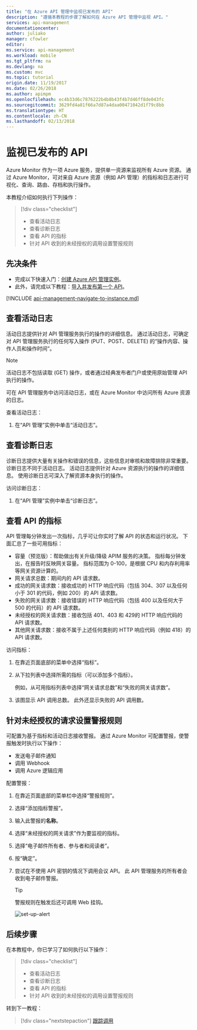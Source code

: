 ```yaml
---
title: "在 Azure API 管理中监视已发布的 API"
description: "遵循本教程的步骤了解如何在 Azure API 管理中监视 API。"
services: api-management
documentationcenter: 
author: juliako
manager: cfowler
editor: 
ms.service: api-management
ms.workload: mobile
ms.tgt_pltfrm: na
ms.devlang: na
ms.custom: mvc
ms.topic: tutorial
origin.date: 11/19/2017
ms.date: 02/26/2018
ms.author: apimpm
ms.openlocfilehash: ec4b33d6c7876222b4b8b43f4b7d46ff8de043fc
ms.sourcegitcommit: 3629fd4a81f66a7d87a4daa00471042d1f79c8bb
ms.translationtype: HT
ms.contentlocale: zh-CN
ms.lasthandoff: 02/13/2018
---
```

# <a name="monitor-published-apis"></a>监视已发布的 API

Azure Monitor 作为一项 Azure 服务，提供单一资源来监视所有 Azure 资源。 通过 Azure Monitor，可对来自 Azure 资源（例如 API 管理）的指标和日志进行可视化、查询、路由、存档和执行操作。 

本教程介绍如何执行下列操作：

> [!div class="checklist"]
> * 查看活动日志
> * 查看诊断日志
> * 查看 API 的指标 
> * 针对 API 收到的未经授权的调用设置警报规则
## <a name="prerequisites"></a>先决条件

+ 完成以下快速入门：[创建 Azure API 管理实例](get-started-create-service-instance.md)。
+ 此外，请完成以下教程：[导入并发布第一个 API](import-and-publish.md)。

[!INCLUDE [api-management-navigate-to-instance.md](../../includes/api-management-navigate-to-instance.md)]

## <a name="diagnostic-logs"></a>查看活动日志

活动日志提供针对 API 管理服务执行的操作的详细信息。 通过活动日志，可确定对 API 管理服务执行的任何写入操作 (PUT、POST、DELETE) 的“操作内容、操作人员和操作时间”。 

> [!NOTE]
> 活动日志不包括读取 (GET) 操作，或者通过经典发布者门户或使用原始管理 API 执行的操作。

可在 API 管理服务中访问活动日志，或在 Azure Monitor 中访问所有 Azure 资源的日志。 

查看活动日志：

1. 在“API 管理”实例中单击“活动日志”。

## <a name="view-diagnostic-logs"></a>查看诊断日志

诊断日志提供大量有关操作和错误的信息，这些信息对审核和故障排除非常重要。 诊断日志不同于活动日志。 活动日志提供针对 Azure 资源执行的操作的详细信息。 使用诊断日志可深入了解资源本身执行的操作。

访问诊断日志：

1. 在“API 管理”实例中单击“诊断日志”。

## <a name="view-metrics-of-your-apis"></a>查看 API 的指标

API 管理每分钟发出一次指标，几乎可让你实时了解 API 的状态和运行状况。 下面汇总了一些可用指标：

* 容量（预览版）：帮助做出有关升级/降级 APIM 服务的决策。 指标每分钟发出，在报告时反映网关容量。 指标范围为 0-100，是根据 CPU 和内存利用率等网关资源计算的。
* 网关请求总数：期间内的 API 请求数。 
* 成功的网关请求数：接收成功的 HTTP 响应代码（包括 304、307 以及任何小于 301 的代码，例如 200）的 API 请求数。 
* 失败的网关请求数：接收错误的 HTTP 响应代码（包括 400 以及任何大于 500 的代码）的 API 请求数。
* 未经授权的网关请求数：接收包括 401、403 和 429的 HTTP 响应代码的 API 请求数。 
* 其他网关请求数：接收不属于上述任何类别的 HTTP 响应代码（例如 418）的 API 请求数。

访问指标：

1. 在靠近页面底部的菜单中选择“指标”。
2. 从下拉列表中选择所需的指标（可以添加多个指标）。 
    
    例如，从可用指标列表中选择“网关请求总数”和“失败的网关请求数”。
3. 该图显示 API 调用总数。 此外还显示失败的 API 调用数。 

## <a name="set-up-an-alert-rule-for-unauthorized-request"></a>针对未经授权的请求设置警报规则

可配置为基于指标和活动日志接收警报。 通过 Azure Monitor 可配置警报，使警报触发时执行以下操作：

* 发送电子邮件通知
* 调用 Webhook
* 调用 Azure 逻辑应用

配置警报：

1. 在靠近页面底部的菜单栏中选择“警报规则”。
2. 选择“添加指标警报”。
3. 输入此警报的**名称**。
4. 选择“未经授权的网关请求”作为要监视的指标。
5. 选择“电子邮件所有者、参与者和阅读者”。
6. 按“确定”。
7. 尝试在不使用 API 密钥的情况下调用会议 API。 此 API 管理服务的所有者会收到电子邮件警报。 

    > [!TIP]
    > 警报规则在触发后还可调用 Web 挂钩。

    ![set-up-alert](./media/api-management-azure-monitor/set-up-alert.png)

## <a name="next-steps"></a>后续步骤

在本教程中，你已学习了如何执行以下操作：

> [!div class="checklist"]
> * 查看活动日志
> * 查看诊断日志
> * 查看 API 的指标 
> * 针对 API 收到的未经授权的调用设置警报规则

转到下一教程：

> [!div class="nextstepaction"]
> [跟踪调用](api-management-howto-api-inspector.md)
